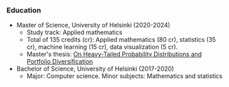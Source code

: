 ### Education

- Master of Science, University of Helsinki (2020-2024)
  - Study track: Applied mathematics
  - Total of 135 credits (cr): Applied mathematics (80 cr), statistics (35 cr), machine learning (15 cr), data visualization (5 cr).
  - Master's thesis: [On Heavy-Tailed Probability Distributions and Portfolio Diversification](https://helda.helsinki.fi/handle/10138/357424)
- Bachelor of Science, University of Helsinki (2017-2020)
  - Major: Computer science. Minor subjects: Mathematics and statistics

<!---
Jsos17/Jsos17 is a ✨ special ✨ repository because its `README.md` (this file) appears on your GitHub profile.
You can click the Preview link to take a look at your changes.
--->
